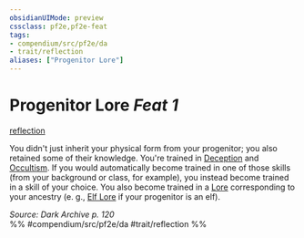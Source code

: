 ```yaml
---
obsidianUIMode: preview
cssclass: pf2e,pf2e-feat
tags:
- compendium/src/pf2e/da
- trait/reflection
aliases: ["Progenitor Lore"]
---
```

# Progenitor Lore  *Feat 1*  
[reflection](../../Rules/traits/reflection-da.md)  


You didn't just inherit your physical form from your progenitor; you also retained some of their knowledge. You're trained in [Deception](../skills.md#Deception) and [Occultism](../skills.md#Occultism). If you would automatically become trained in one of those skills (from your background or class, for example), you instead become trained in a skill of your choice. You also become trained in a [Lore](../skills.md#Lore) corresponding to your ancestry (e. g., [Elf Lore](../skills.md#Lore) if your progenitor is an elf).

*Source: Dark Archive p. 120*  
%% #compendium/src/pf2e/da #trait/reflection %%